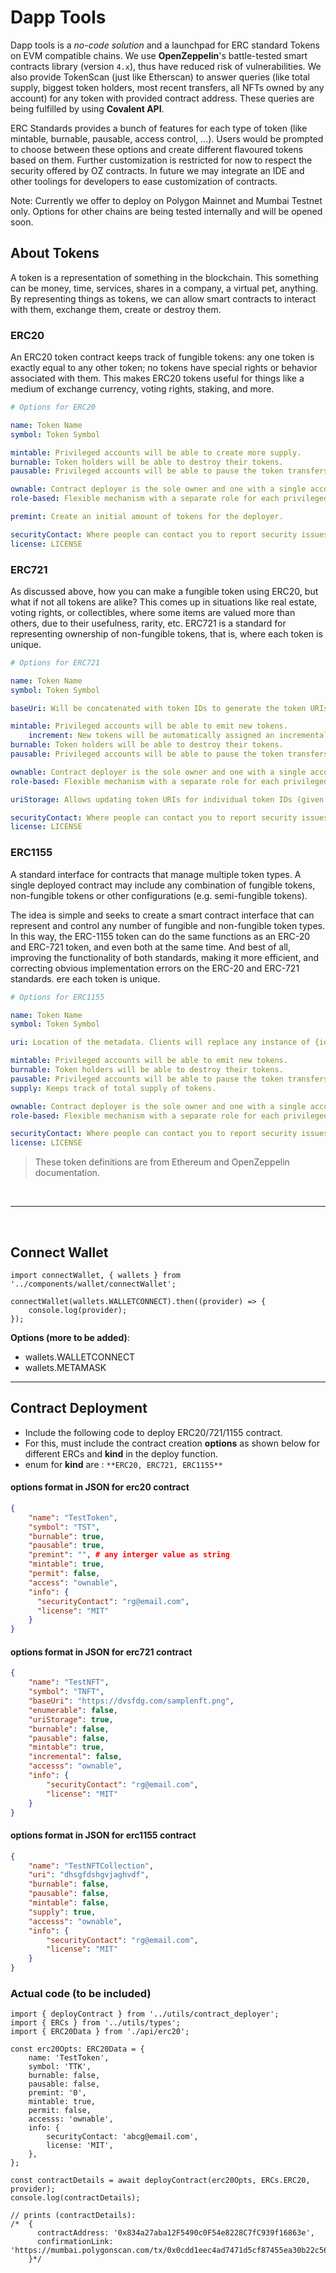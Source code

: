 # Dapp Tools

Dapp tools is a *no-code solution* and a launchpad for ERC standard Tokens on EVM compatible chains. We use **OpenZeppelin**'s battle-tested smart contracts library (version `4.x`), thus have reduced risk of vulnerabilities. We also provide TokenScan (just like Etherscan) to answer queries (like total supply, biggest token holders, most recent transfers, all NFTs owned by any account) for any token with provided contract address. These queries are being fulfilled by using **Covalent API**.

ERC Standards provides a bunch of features for each type of token (like mintable, burnable, pausable, access control, ...). Users would be prompted to choose between these options and create different flavoured tokens based on them. Further customization is restricted for now to respect the security offered by OZ contracts. In future we may integrate an IDE and other toolings for developers to ease customization of contracts.

Note: Currently we offer to deploy on Polygon Mainnet and Mumbai Testnet only. Options for other chains are being tested internally and will be opened soon.

## About Tokens

A token is a representation of something in the blockchain. This something can be money, time, services, shares in a company, a virtual pet, anything. By representing things as tokens, we can allow smart contracts to interact with them, exchange them, create or destroy them.

### ERC20

An ERC20 token contract keeps track of fungible tokens: any one token is exactly equal to any other token; no tokens have special rights or behavior associated with them. This makes ERC20 tokens useful for things like a medium of exchange currency, voting rights, staking, and more.

```yaml
# Options for ERC20

name: Token Name
symbol: Token Symbol

mintable: Privileged accounts will be able to create more supply.
burnable: Token holders will be able to destroy their tokens.
pausable: Privileged accounts will be able to pause the token transfers, applicable for all or none.

ownable: Contract deployer is the sole owner and one with a single account authorized for all privileged actions.
role-based: Flexible mechanism with a separate role for each privileged action. Contract deployer by default have all the roles. A role can have many authorized accounts and can be granted by the contract deployer only.

premint: Create an initial amount of tokens for the deployer.

securityContact: Where people can contact you to report security issues. Will only be visible if contract metadata is verified.
license: LICENSE
```

### ERC721

As discussed above, how you can make a fungible token using ERC20, but what if not all tokens are alike? This comes up in situations like real estate, voting rights, or collectibles, where some items are valued more than others, due to their usefulness, rarity, etc. ERC721 is a standard for representing ownership of non-fungible tokens, that is, where each token is unique.

```yaml
# Options for ERC721

name: Token Name
symbol: Token Symbol

baseUri: Will be concatenated with token IDs to generate the token URIs.

mintable: Privileged accounts will be able to emit new tokens.
    increment: New tokens will be automatically assigned an incremental id.
burnable: Token holders will be able to destroy their tokens.
pausable: Privileged accounts will be able to pause the token transfers, applicable for all or none.

ownable: Contract deployer is the sole owner and one with a single account authorized for all privileged actions.
role-based: Flexible mechanism with a separate role for each privileged action. Contract deployer by default have all the roles. A role can have many authorized accounts and can be granted by the contract deployer only.

uriStorage: Allows updating token URIs for individual token IDs (given at the time of minting). Note that if baseUri is provided, then tokenUri will be a concatenated result of both ("[baseUri][uri]").

securityContact: Where people can contact you to report security issues. Will only be visible if contract metadata is verified.
license: LICENSE
```

### ERC1155

A standard interface for contracts that manage multiple token types. A single deployed contract may include any combination of fungible tokens, non-fungible tokens or other configurations (e.g. semi-fungible tokens).

The idea is simple and seeks to create a smart contract interface that can represent and control any number of fungible and non-fungible token types. In this way, the ERC-1155 token can do the same functions as an ERC-20 and ERC-721 token, and even both at the same time. And best of all, improving the functionality of both standards, making it more efficient, and correcting obvious implementation errors on the ERC-20 and ERC-721 standards.
ere each token is unique.

```yaml
# Options for ERC1155

name: Token Name
symbol: Token Symbol

uri: Location of the metadata. Clients will replace any instance of {id} in this string with the tokenId. (Here it is assumed that storage is centralized and using protocols like HTTP instead of IPFS)

mintable: Privileged accounts will be able to emit new tokens.
burnable: Token holders will be able to destroy their tokens.
pausable: Privileged accounts will be able to pause the token transfers, applicable for all or none.
supply: Keeps track of total supply of tokens.

ownable: Contract deployer is the sole owner and one with a single account authorized for all privileged actions.
role-based: Flexible mechanism with a separate role for each privileged action. Contract deployer by default have all the roles. A role can have many authorized accounts and can be granted by the contract deployer only.

securityContact: Where people can contact you to report security issues. Will only be visible if contract metadata is verified.
license: LICENSE
```

> These token definitions are from Ethereum and OpenZeppelin documentation.

<br>

---

<br>

## Connect Wallet

```tsx
import connectWallet, { wallets } from '../components/wallet/connectWallet';

connectWallet(wallets.WALLETCONNECT).then((provider) => {
    console.log(provider);
});
```

**Options (more to be added)**:

-   wallets.WALLETCONNECT
-   wallets.METAMASK

---

## Contract Deployment

-   Include the following code to deploy ERC20/721/1155 contract.
-   For this, must include the contract creation **options** as shown below for different ERCs and **kind** in the deploy function.
-   enum for **kind** are : `**ERC20, ERC721, ERC1155**`

#### options format in JSON for **erc20** contract

```json
{
    "name": "TestToken",
    "symbol": "TST",
    "burnable": true,
    "pausable": true,
    "premint": "", # any interger value as string
    "mintable": true,
    "permit": false,
    "access": "ownable",
    "info": {
      "securityContact": "rg@email.com",
      "license": "MIT"
    }
}
```

#### options format in JSON for **erc721** contract

```json
{
    "name": "TestNFT",
    "symbol": "TNFT",
    "baseUri": "https://dvsfdg.com/samplenft.png",
    "enumerable": false,
    "uriStorage": true,
    "burnable": false,
    "pausable": false,
    "mintable": true,
    "incremental": false,
    "accesss": "ownable",
    "info": {
        "securityContact": "rg@email.com",
        "license": "MIT"
    }
}
```

#### options format in JSON for **erc1155** contract

```json
{
    "name": "TestNFTCollection",
    "uri": "dhsgfdshgvjaghvdf",
    "burnable": false,
    "pausable": false,
    "mintable": false,
    "supply": true,
    "accesss": "ownable",
    "info": {
        "securityContact": "rg@email.com",
        "license": "MIT"
    }
}
```

### Actual code (to be included)

```tsx
import { deployContract } from '../utils/contract_deployer';
import { ERCs } from '../utils/types';
import { ERC20Data } from './api/erc20';

const erc20Opts: ERC20Data = {
    name: 'TestToken',
    symbol: 'TTK',
    burnable: false,
    pausable: false,
    premint: '0',
    mintable: true,
    permit: false,
    accesss: 'ownable',
    info: {
        securityContact: 'abcg@email.com',
        license: 'MIT',
    },
};

const contractDetails = await deployContract(erc20Opts, ERCs.ERC20, provider);
console.log(contractDetails);

// prints (contractDetails):
/*  {
      contractAddress: '0x834a27aba12F5490c0F54e8228C7fC939f16863e', 
      confirmationLink: 'https://mumbai.polygonscan.com/tx/0x0cdd1eec4ad7471d5cf87455ea30b22c56425e1625f6ca1278a4404f668e4711'
    }*/
```
